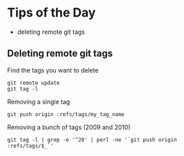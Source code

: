 # Tips of the Day

* deleting remote git tags

## Deleting remote git tags ##

Find the tags you want to delete

    git remote update
    git tag -l

Removing a single tag

    git push origin :refs/tags/my_tag_name

Removing a bunch of tags (2009 and 2010)

    git tag -l | grep -e '^20' | perl -ne '`git push origin :refs/tags/$_`'

